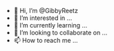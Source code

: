 - 👋 Hi, I’m @GibbyReetz
- 👀 I’m interested in ...
- 🌱 I’m currently learning ...
- 💞️ I’m looking to collaborate on ...
- 📫 How to reach me ...

<!---
GibbyReetz/GibbyReetz is a ✨ special ✨ repository because its `README.md` (this file) appears on your GitHub profile.
You can click the Preview link to take a look at your changes.
--->
